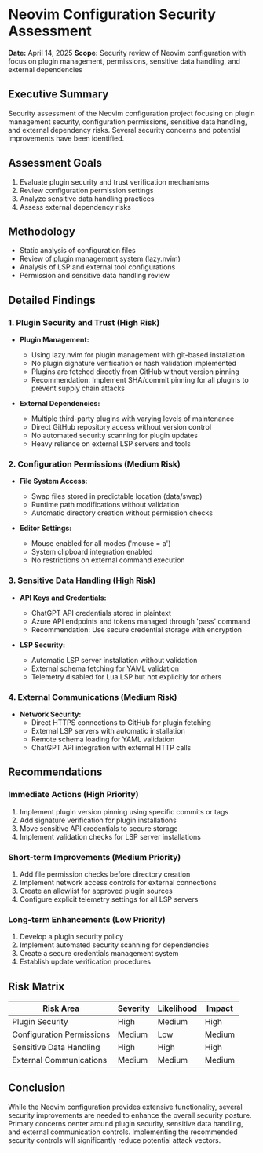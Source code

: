 # Neovim Configuration Security Assessment
**Date:** April 14, 2025
**Scope:** Security review of Neovim configuration with focus on plugin management, permissions, sensitive data handling, and external dependencies

## Executive Summary
Security assessment of the Neovim configuration project focusing on plugin management security, configuration permissions, sensitive data handling, and external dependency risks. Several security concerns and potential improvements have been identified.

## Assessment Goals
1. Evaluate plugin security and trust verification mechanisms
2. Review configuration permission settings
3. Analyze sensitive data handling practices
4. Assess external dependency risks

## Methodology
- Static analysis of configuration files
- Review of plugin management system (lazy.nvim)
- Analysis of LSP and external tool configurations
- Permission and sensitive data handling review

## Detailed Findings

### 1. Plugin Security and Trust (High Risk)
- **Plugin Management:**
  - Using lazy.nvim for plugin management with git-based installation
  - No plugin signature verification or hash validation implemented
  - Plugins are fetched directly from GitHub without version pinning
  - Recommendation: Implement SHA/commit pinning for all plugins to prevent supply chain attacks

- **External Dependencies:**
  - Multiple third-party plugins with varying levels of maintenance
  - Direct GitHub repository access without version control
  - No automated security scanning for plugin updates
  - Heavy reliance on external LSP servers and tools

### 2. Configuration Permissions (Medium Risk)
- **File System Access:**
  - Swap files stored in predictable location (data/swap)
  - Runtime path modifications without validation
  - Automatic directory creation without permission checks
  
- **Editor Settings:**
  - Mouse enabled for all modes ('mouse = a')
  - System clipboard integration enabled
  - No restrictions on external command execution

### 3. Sensitive Data Handling (High Risk)
- **API Keys and Credentials:**
  - ChatGPT API credentials stored in plaintext
  - Azure API endpoints and tokens managed through 'pass' command
  - Recommendation: Use secure credential storage with encryption

- **LSP Security:**
  - Automatic LSP server installation without validation
  - External schema fetching for YAML validation
  - Telemetry disabled for Lua LSP but not explicitly for others

### 4. External Communications (Medium Risk)
- **Network Security:**
  - Direct HTTPS connections to GitHub for plugin fetching
  - External LSP servers with automatic installation
  - Remote schema loading for YAML validation
  - ChatGPT API integration with external HTTP calls

## Recommendations

### Immediate Actions (High Priority)
1. Implement plugin version pinning using specific commits or tags
2. Add signature verification for plugin installations
3. Move sensitive API credentials to secure storage
4. Implement validation checks for LSP server installations

### Short-term Improvements (Medium Priority)
1. Add file permission checks before directory creation
2. Implement network access controls for external connections
3. Create an allowlist for approved plugin sources
4. Configure explicit telemetry settings for all LSP servers

### Long-term Enhancements (Low Priority)
1. Develop a plugin security policy
2. Implement automated security scanning for dependencies
3. Create a secure credentials management system
4. Establish update verification procedures

## Risk Matrix

| Risk Area | Severity | Likelihood | Impact |
|-----------|----------|------------|---------|
| Plugin Security | High | Medium | High |
| Configuration Permissions | Medium | Low | Medium |
| Sensitive Data Handling | High | High | High |
| External Communications | Medium | Medium | Medium |

## Conclusion
While the Neovim configuration provides extensive functionality, several security improvements are needed to enhance the overall security posture. Primary concerns center around plugin security, sensitive data handling, and external communication controls. Implementing the recommended security controls will significantly reduce potential attack vectors.